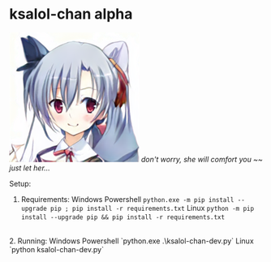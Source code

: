 # ksalol-chan alpha

![Ksalol-sama](ksalol-sama.png)
*don't worry, she will comfort you ~~
just let her...* <br>

Setup:

1. Requirements:
Windows Powershell
`python.exe -m pip install --upgrade pip ; pip install -r requirements.txt`
Linux
`python -m pip install --upgrade pip && pip install -r requirements.txt` 
<br>
2. Running:  
Windows Powershell
`python.exe .\ksalol-chan-dev.py`
Linux
`python ksalol-chan-dev.py`
